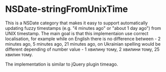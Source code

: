 NSDate-stringFromUnixTime
=========================

This is a NSDate category that makes it easy to support automatically updating fuzzy timestamps (e.g. "4 minutes ago" or "about 1 day ago") from UNIX timestamp.
The main goal is that this implementaion use correct localisation, for example while on English there is no difference between - 2 minutes ago, 5 minutes ago, 21 minutes ago, on Ukrainian spelling would be different depending of number value - 1 хвилину тому, 2 хвилини тому, 25 хвилин тому.

The implementation is similar to jQuery plugin timeago.
